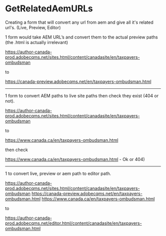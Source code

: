 # GetRelatedAemURLs
Creating a form that will convert any url from aem and give all it's related url's. (Live, Preview, Editor)

1 form would take AEM URL’s and convert them to the actual preview paths (the .html is actually irrelevant)

https://author-canada-prod.adobecqms.net/sites.html/content/canadasite/en/taxpayers-ombudsman

to

https://canada-preview.adobecqms.net/en/taxpayers-ombudsman.html

--------

1 form to convert AEM paths to live site paths then check they exist (404 or not).

https://author-canada-prod.adobecqms.net/sites.html/content/canadasite/en/taxpayers-ombudsman

to

https://www.canada.ca/en/taxpayers-ombudsman.html

then check

https://www.canada.ca/en/taxpayers-ombudsman.html - Ok or 404)

---------

1 to convert live, preview or aem path to editor path.

https://author-canada-prod.adobecqms.net/sites.html/content/canadasite/en/taxpayers-ombudsman
https://canada-preview.adobecqms.net/en/taxpayers-ombudsman.html
https://www.canada.ca/en/taxpayers-ombudsman.html

to

https://author-canada-prod.adobecqms.net/editor.html/content/canadasite/en/taxpayers-ombudsman.html

